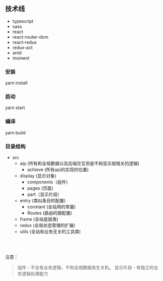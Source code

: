 ## 技术线
  * typescript
  * sass
  * react
  * react-router-dom
  * react-redux
  * redux-act
  * antd
  * moment

### 安装
yarn install

### 启动
yarn start

### 编译
yarn build

### 目录结构
* src
  * aip (所有和全局数据以及后端交互但是不和显示层相关的逻辑)
    * achieve (所有api的实现的位置)
  * display (显示对象)
    * components（组件）
    * pages (页面)
    * part（显示片段）
  * entry (类似条目的配置)
    * constant (全站用的常量)
    * Routes (路由的跟配置)
  * frame (全站底层类)
  * redux (全局状态管理的扩展)
  * utils (全站和业务无关的工具类)

<br/><br/>

注意：
> 组件    - 不会有业务逻辑，不和全局数据发生关机。
> 显示片段 - 有独立的业务逻辑处理能力